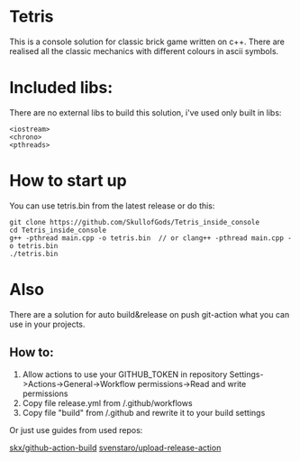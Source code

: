 # Tetris
This is a console solution for classic brick game written on c++. 
There are realised all the classic mechanics with different colours in ascii symbols.

# Included libs:
There are no external libs to build this solution, i've used only built in libs:
```
<iostream>
<chrono>
<pthreads>
```

# How to start up
You can use tetris.bin from the latest release or do this:

```
git clone https://github.com/SkullofGods/Tetris_inside_console
cd Tetris_inside_console
g++ -pthread main.cpp -o tetris.bin  // or clang++ -pthread main.cpp -o tetris.bin
./tetris.bin
```

# Also
There are a solution for auto build&release on push git-action what you can use in your projects. 

## How to:
1. Allow actions to use your GITHUB_TOKEN in repository Settings->Actions->General->Workflow permissions->Read and write permissions
2. Copy file release.yml from /.github/workflows
3. Copy file "build" from /.github and rewrite it to your build settings

Or just use guides from used repos:

  [skx/github-action-build](https://github.com/skx/github-action-build)
  [svenstaro/upload-release-action](https://github.com/svenstaro/upload-release-action)
